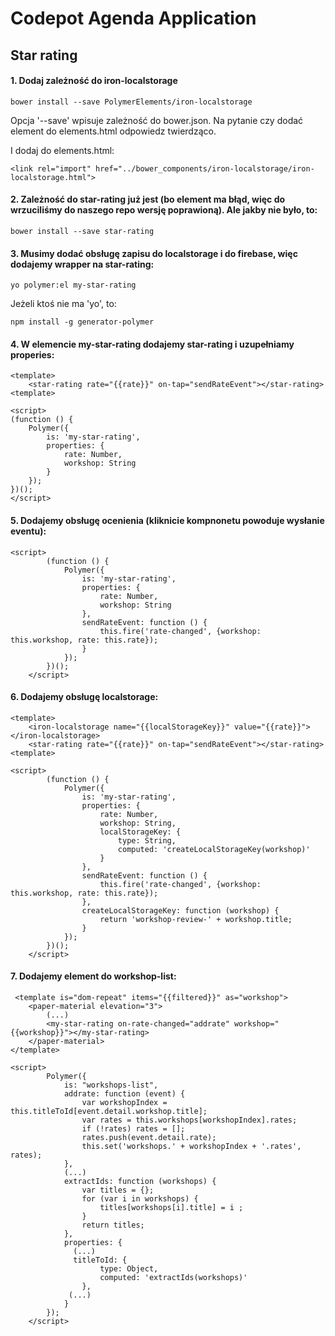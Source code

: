 # Codepot Agenda Application

## Star rating

#### 1. Dodaj zależność do iron-localstorage
```
bower install --save PolymerElements/iron-localstorage
```
Opcja '--save' wpisuje zależność do bower.json. Na pytanie czy dodać element do elements.html odpowiedz twierdząco.


I dodaj do elements.html:
```
<link rel="import" href="../bower_components/iron-localstorage/iron-localstorage.html">
```

#### 2. Zależność do star-rating już jest (bo element ma błąd, więc do wrzuciliśmy do naszego repo wersję poprawioną). Ale jakby nie było, to:
```
bower install --save star-rating
```

#### 3. Musimy dodać obsługę zapisu do localstorage i do firebase, więc dodajemy wrapper na star-rating:
```
yo polymer:el my-star-rating
```

Jeżeli ktoś nie ma 'yo', to:
```
npm install -g generator-polymer
```

#### 4. W elemencie my-star-rating dodajemy star-rating i uzupełniamy properies:
```
<template>
	<star-rating rate="{{rate}}" on-tap="sendRateEvent"></star-rating>
<template>

<script>
(function () {
    Polymer({
        is: 'my-star-rating',
        properties: {
            rate: Number,
            workshop: String
        }
    });
})();
</script>
```

#### 5. Dodajemy obsługę ocenienia (kliknicie kompnonetu powoduje wysłanie eventu):
```
<script>
        (function () {
            Polymer({
                is: 'my-star-rating',
                properties: {
                    rate: Number,
                    workshop: String
                },
                sendRateEvent: function () {
                    this.fire('rate-changed', {workshop: this.workshop, rate: this.rate});
                }
            });
        })();
    </script>
```


#### 6. Dodajemy obsługę localstorage:
```
<template>
	<iron-localstorage name="{{localStorageKey}}" value="{{rate}}"></iron-localstorage>
	<star-rating rate="{{rate}}" on-tap="sendRateEvent"></star-rating>
<template>

<script>
        (function () {
            Polymer({
                is: 'my-star-rating',
                properties: {
                    rate: Number,
                    workshop: String,
                    localStorageKey: {
                        type: String,
                        computed: 'createLocalStorageKey(workshop)'
                    }
                },
                sendRateEvent: function () {
                    this.fire('rate-changed', {workshop: this.workshop, rate: this.rate});
                },
                createLocalStorageKey: function (workshop) {
                    return 'workshop-review-' + workshop.title;
                }
            });
        })();
    </script>
```

#### 7. Dodajemy element do workshop-list:
```
 <template is="dom-repeat" items="{{filtered}}" as="workshop">
    <paper-material elevation="3">
        (...)
        <my-star-rating on-rate-changed="addrate" workshop="{{workshop}}"></my-star-rating>
    </paper-material>
</template>

<script>
        Polymer({
            is: "workshops-list",
            addrate: function (event) {
                var workshopIndex = this.titleToId[event.detail.workshop.title];
                var rates = this.workshops[workshopIndex].rates;
                if (!rates) rates = [];
                rates.push(event.detail.rate);
                this.set('workshops.' + workshopIndex + '.rates', rates);
            },
            (...)
            extractIds: function (workshops) {
                var titles = {};
                for (var i in workshops) {
                    titles[workshops[i].title] = i ;
                }
                return titles;
            },
            properties: {
              (...)
              titleToId: {
                    type: Object,
                    computed: 'extractIds(workshops)'
                },
             (...)
            }
        });
    </script>
          
          
```

